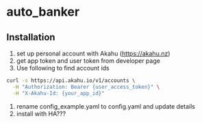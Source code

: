 # auto_banker

## Installation
1. set up personal account with Akahu (https://akahu.nz)
1. get app token and user token from developer page
1. Use following to find account ids
```bash
curl -s https://api.akahu.io/v1/accounts \
  -H "Authorization: Bearer {user_access_token}" \
  -H "X-Akahu-Id: {your_app_id}"
```
1. rename config_example.yaml to config.yaml and update details
1. install with HA???


